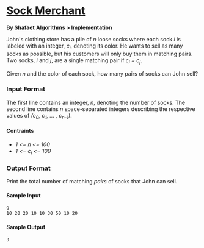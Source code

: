 # [Sock Merchant](https://www.hackerrank.com/challenges/sock-merchant)

**By [Shafaet](https://www.hackerrank.com/shafaet)**
**Algorithms > Implementation**

John's clothing store has a pile of *n* loose socks where each sock *i* is labeled with an integer, *c<sub>i</sub>*, denoting its color. He wants to sell as many socks as possible, but his customers will only buy them in matching pairs. Two socks, *i* and *j*, are a single matching pair if *c<sub>i</sub> = c<sub>j</sub>*.

Given *n* and the color of each sock, how many pairs of socks can John sell?

### Input Format

The first line contains an integer, *n*, denoting the number of socks.
The second line contains *n* space-separated integers describing the respective values of *(c<sub>0</sub>, c<sub>1</sub>, ... , c<sub>n-1</sub>)*.

#### Contraints

- *1 <= n <= 100*
- *1 <= c<sub>i</sub> <= 100*

### Output Format

Print the total number of matching *pairs* of socks that John can sell.

#### Sample Input

```
9
10 20 20 10 10 30 50 10 20
```

#### Sample Output

```
3
```
 
